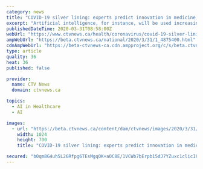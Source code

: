 ```yaml
---
category: news
title: "COVID-19 silver lining: experts predict innovation in medicine, education, remote work"
excerpt: "Artificial intelligence, for instance, will be used increasingly to triage patients ... Olivia Chiu, a speech-language pathologist from the Toronto area, has started using video to see her clients during the pandemic. Chiu said video therapy is as effective as in-person visits -- as long her clients have a proper internet connection."
publishedDateTime: 2020-03-31T08:58:00Z
webUrl: "https://www.ctvnews.ca/health/coronavirus/covid-19-silver-lining-experts-predict-innovation-in-medicine-education-remote-work-1.4875400?cache=yesclipId104062%3FclipId%3D89680%3FclipId%3D89531%3FclipId%3D68596"
ampWebUrl: "https://beta.ctvnews.ca/national/2020/3/31/1_4875400.html"
cdnAmpWebUrl: "https://beta-ctvnews-ca.cdn.ampproject.org/c/s/beta.ctvnews.ca/national/2020/3/31/1_4875400.html"
type: article
quality: 36
heat: 36
published: false

provider:
  name: CTV News
  domain: ctvnews.ca

topics:
  - AI in Healthcare
  - AI

images:
  - url: "https://beta.ctvnews.ca/content/dam/ctvnews/images/2020/3/31/1_4875402.jpg?cache_timestamp=1585644053357"
    width: 1024
    height: 700
    title: "COVID-19 silver lining: experts predict innovation in medicine, education, remote work"

secured: "b0qm8G4uh5L26Rfpg6TEsMgqOK+aOC8E/1VCWb7bErpb15dJ7YZuxc1clicI8HCrethCrNXTftFqx5Iq5aXUBvVPIShDmxVLb+9DldzIJVfeHqw5mCAUox2URW0EvewLy+sI4+hhxkT3XuFXgDJE/Tl2ssuW/x3AVLeI3uiwWjA9Sy9uPEki35VQJRHQjV3IRBM2+MR80rWf6b1s73o+KV4Jk4epSKxFUwwL6Y68JK3UFxvBSWh6YUZezDn+5g4RxZccVeJpy6BCO7Sloy56PqrexQJ08UEtnhhALPlV9GRnd3pA7tPZ0YD6ZwueQRvy;fDRQuGUelOgZM5/T97AjOg=="
---
```


